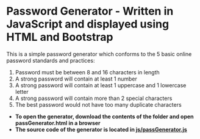 # Password Generator - Written in JavaScript and displayed using HTML and Bootstrap
This is a simple password generator which conforms to the 5 basic online password standards and practices:
1.	Password must be between 8 and 16 characters in length
2.	A strong password will contain at least 1 number
3.	A strong password will contain at least 1 uppercase and 1 lowercase letter
4.	A strong password will contain more than 2 special characters
5.	The best password would not have too many duplicate characters

* **To open the generator, download the contents of the folder and open passGenerator.html in a browser**
* **The source code of the generator is located in [js/passGenerator.js](https://github.com/jpildush/Computer-and-Network-Security-Projects/blob/master/Password%20Generator/js/passGenerator.js)**

